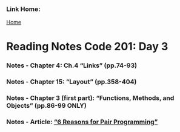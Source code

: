 ### Link Home:
[Home](README.md)

# Reading Notes Code 201: Day 3


### Notes - Chapter 4: Ch.4 “Links” (pp.74-93)

### Notes - Chapter 15: “Layout” (pp.358-404)

### Notes - Chapter 3 (first part): “Functions, Methods, and Objects” (pp.86-99 ONLY)

### Notes - Article: [“6 Reasons for Pair Programming”](https://www.codefellows.org/blog/6-reasons-for-pair-programming/)
